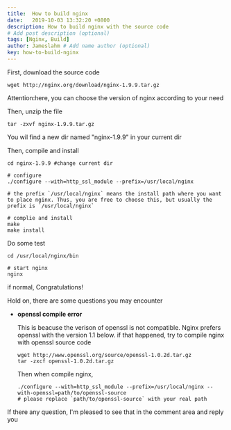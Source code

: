 ```yaml
---
title:  How to build nginx
date:   2019-10-03 13:32:20 +0800
description: How to build nginx with the source code
# Add post description (optional)
tags: [Nginx, Build]
author: Jameslahm # Add name author (optional)
key: how-to-build-nginx
---
```

First, download the source code
```
wget http://nginx.org/download/nginx-1.9.9.tar.gz
```
Attention:here, you can choose the version of nginx according to your need

Then, unzip the file
```
tar -zxvf nginx-1.9.9.tar.gz
```

You wil find a new dir named "nginx-1.9.9" in your current dir

Then, compile and install
```
cd nginx-1.9.9 #change current dir

# configure
./configure --with=http_ssl_module --prefix=/usr/local/nginx

# the prefix `/usr/local/nginx` means the install path where you want to place nginx. Thus, you are free to choose this, but usually the prefix is `/usr/local/nginx`

# complie and install
make 
make install
```

Do some test
```
cd /usr/local/nginx/bin

# start nginx
nginx
```
if normal, Congratulations!

Hold on, there are some questions you may encounter

- **openssl compile error**
  
  This is beacuse the verison of openssl is not compatible. Nginx prefers openssl with the version 1.1 below. if that happened, try to compile nginx with openssl source code
  ```
  wget http://www.openssl.org/source/openssl-1.0.2d.tar.gz
  tar -zxcf openssl-1.0.2d.tar.gz
  ```
  Then when compile nginx,
  ```
  ./configure --with=http_ssl_module --prefix=/usr/local/nginx --with-openssl=path/to/openssl-source
  # please replace `path/to/openssl-source` with your real path
  ```

If there any question, I'm pleased to see that in the comment area and reply you

